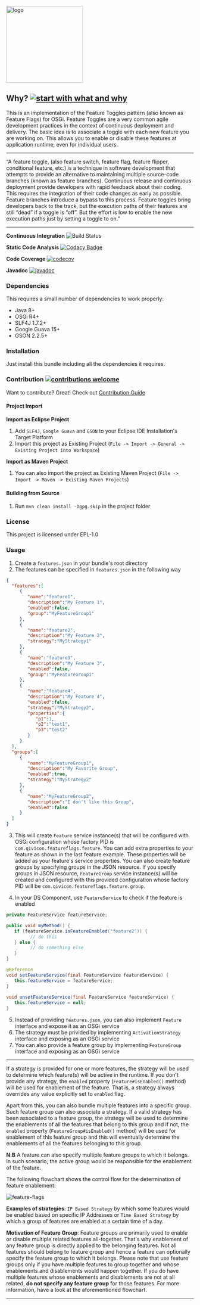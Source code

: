 <img width="206" alt="logo" src="https://user-images.githubusercontent.com/13380182/31521441-d679b224-afa9-11e7-960c-e643b7fc45e0.png">

## Why? [![start with what and why](https://img.shields.io/badge/start%20with-why%3F-brightgreen.svg?style=flat)](http://featureflags.io/feature-flags/)

This is an implementation of the Feature Toggles pattern (also known as Feature Flags) for OSGi. Feature Toggles are a very common agile development practices in the context of continuous deployment and delivery. The basic idea is to associate a toggle with each new feature you are working on. This allows you to enable or disable these features at application runtime, even for individual users.

------------------------------------------------

“A feature toggle, (also feature switch, feature flag, feature flipper, conditional feature, etc.) is a technique in software development that attempts to provide an alternative to maintaining multiple source-code branches (known as feature branches).  Continuous release and continuous deployment provide developers with rapid feedback about their coding. This requires the integration of their code changes as early as possible. Feature branches introduce a bypass to this process. Feature toggles bring developers back to the track, but the execution paths of their features are still “dead” if a toggle is “off”. But the effort is low to enable the new execution paths just by setting a toggle to on.”

-------------------------------------------------

**Continuous Integration** ![Build Status](https://travis-ci.org/amitjoy/feature-flags-osgi.svg?branch=master)

**Static Code Analysis** [![Codacy Badge](https://api.codacy.com/project/badge/Grade/90918f9f84b64b14ac9ea1ed7f8ac041)](https://www.codacy.com/app/admin_62/feature-flags-osgi?utm_source=github.com&amp;utm_medium=referral&amp;utm_content=amitjoy/feature-flags-osgi&amp;utm_campaign=Badge_Grade)

**Code Coverage** [![codecov](https://codecov.io/gh/amitjoy/feature-flags-osgi/branch/master/graph/badge.svg)](https://codecov.io/gh/amitjoy/feature-flags-osgi)

**Javadoc** [![javadoc](http://javadoc-badge.appspot.com/com.github.michaelruocco/template-populator.svg?label=javadoc)](http://amitjoy.github.io/feature-flags-osgi/)

### Dependencies

This requires a small number of dependencies to work properly:

* Java 8+
* OSGi R4+
* SLF4J 1.7.2+
* Google Guava 15+
* GSON 2.2.5+

### Installation

Just install this bundle including all the dependencies it requires.

### Contribution [![contributions welcome](https://img.shields.io/badge/contributions-welcome-brightgreen.svg?style=flat)](https://github.com/amitjoy/feature-flags-osgi/issues)

Want to contribute? Great! Check out [Contribution Guide](https://github.com/amitjoy/feature-flags-osgi/blob/master/CONTRIBUTING.md)

#### Project Import

**Import as Eclipse Project**

1. Add `SLF4J`, `Google Guava` and `GSON` to your Eclipse IDE Installation's Target Platform
2. Import this project as Existing Project (`File -> Import -> General -> Existing Project into Workspace`)

**Import as Maven Project**

1. You can also import the project as Existing Maven Project (`File -> Import -> Maven -> Existing Maven Projects`)

#### Building from Source

1. Run `mvn clean install -Dgpg.skip` in the project folder

### License

This project is licensed under EPL-1.0

### Usage

1. Create a `features.json` in your bundle's root directory
2. The features can be specified in `features.json` in the following way

```json
{
  "features":[
     {
        "name":"feature1",
        "description":"My Feature 1",
        "enabled":false,
        "group":"MyFeatureGroup1"
     },
     {
        "name":"feature2",
        "description":"My Feature 2",
        "strategy":"MyStrategy1"
     },
     {
        "name":"feature3",
        "description":"My Feature 3",
        "enabled":false,
        "group":"MyFeatureGroup1"
     },
     {
        "name":"feature4",
        "description":"My Feature 4",
        "enabled":false,
        "strategy":"MyStrategy2",
        "properties":{
           "p1":1,
           "p2":"test1",
           "p3":"test2"
        }
     }
  ],
  "groups":[
     {
        "name":"MyFeatureGroup1",
        "description":"My Favorite Group",
        "enabled":true,
        "strategy":"MyStrategy2"
     },
     {
        "name":"MyFeatureGroup2",
        "description":"I don't like this Group",
        "enabled":false
     }
  ]
}
```
3. This will create `Feature` service instance(s) that will be configured with OSGi configuration whose factory PID is `com.qivicon.featureflags.feature`. You can add extra properties to your feature as shown in the last feature example. These properties will be added as your feature's service properties. You can also create feature groups by specifying groups in the JSON resource. If you specify groups in JSON resource, `FeatureGroup` service instance(s) will be created and configured with this provided configuration whose factory PID will be `com.qivicon.featureflags.feature.group`.

4. In your DS Component, use `FeatureService` to check if the feature is enabled

```java
private FeatureService featureService;

public void myMethod() {
   if (featureService.isFeatureEnabled("feature2")) {
         // do this
   } else {
         // do something else
   }
}

@Reference
void setFeatureService(final FeatureService featureService) {
   this.featureService = featureService;
}
    
void unsetFeatureService(final FeatureService featureService) {
   this.featureService = null;
}
```
5. Instead of providing `features.json`, you can also implement `Feature` interface and expose it as an OSGi service
6. The strategy must be privided by implementing `ActivationStrategy` interface and exposing as an OSGi service
7. You can also provide a feature group by implementing `FeatureGroup` interface and exposing as an OSGi service

--------------------------------------------------------------

If a strategy is provided for one or more features, the strategy will be used to determine which feature(s) will be active in the runtime. If you don't provide any strategy, the `enabled` property (`Feature#isEnabled()` method) will be used for enablement of the feature. That is, a strategy always overrides any value explicitly set to `enabled` flag.

Apart from this, you can also bundle multiple features into a specific group. Such feature group can also associate a strategy. If a
valid strategy has been associated to a feature group, the strategy will be used to determine the enablements of all the features that belong to this group and if not, the `enabled` property (`FeatureGroup#isEnabled()` method) will be used for enablement of this feature group and this will eventually determine the enablements of all the features belonging to this group.

**N.B** A feature can also specify multiple feature groups to which it belongs. In such scenario, the active group would be responsible for the enablement of the feature.

The following flowchart shows the control flow for the determination of feature enablement:

![feature-flags](https://user-images.githubusercontent.com/13380182/31471988-37e71132-aeec-11e7-8f14-45230c69b713.png)

**Examples of strategies**: `IP Based Strategy` by which some features would be enabled based on specific IP Addresses or `Time Based Strategy` by which a group of features are enabled at a certain time of a day.

**Motivation of Feature Group**: Feature groups are primarily used to enable or disable multiple related features all-together. That's why enablement of any feature group is directly applied to the belonging features. Not all features should belong to feature group and hence a feature can optionally specify the feature group to which it belongs. Please note that use feature groups only if you have multiple features to group together and whose enablements and disablements would happen together. If you do have multiple features whose enablements and disablements are not at all related, **do not specify any feature group** for those features. For more information, have a look at the aforementioned flowchart.

----------------------------------------------------------------
